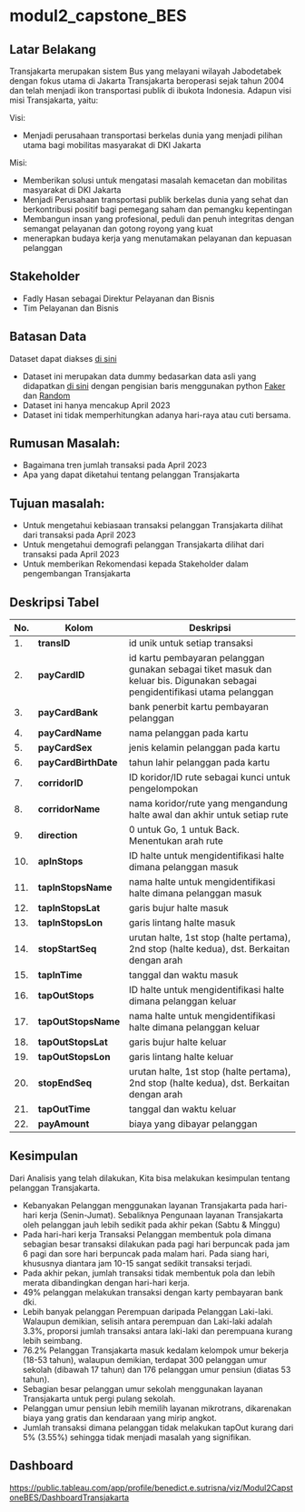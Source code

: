 # modul2_capstone_BES
## Latar Belakang
Transjakarta merupakan sistem Bus yang melayani wilayah Jabodetabek dengan fokus utama di Jakarta Transjakarta beroperasi sejak tahun 2004 dan telah menjadi ikon transportasi publik di ibukota Indonesia. 
Adapun visi misi Transjakarta, yaitu:

Visi: 
- Menjadi perusahaan transportasi berkelas dunia yang menjadi pilihan utama bagi mobilitas masyarakat di DKI Jakarta

Misi:
- Memberikan solusi untuk mengatasi masalah kemacetan dan mobilitas masyarakat di DKI Jakarta
- Menjadi Perusahaan transportasi publik berkelas dunia yang sehat dan berkontribusi positif bagi pemegang saham dan pemangku kepentingan
- Membangun insan yang profesional, peduli dan penuh integritas dengan semangat pelayanan dan gotong royong yang kuat
- menerapkan budaya kerja yang menutamakan pelayanan dan kepuasan pelanggan

## Stakeholder
- Fadly Hasan sebagai Direktur Pelayanan dan Bisnis
- Tim Pelayanan dan Bisnis
## Batasan Data
Dataset dapat diakses [di sini](https://www.kaggle.com/datasets/dikisahkan/transjakarta-transportation-transaction) 
- Dataset ini merupakan data dummy bedasarkan data asli yang didapatkan [di sini](https://ppid.transjakarta.co.id/pusat-data/data-terbuka/transjakarta-gtfs-feed) dengan pengisian baris menggunakan python [Faker](https://faker.readthedocs.io/en/master/) dan [Random](https://docs.python.org/3/library/random.html) 
- Dataset ini hanya mencakup April 2023
- Dataset ini tidak memperhitungkan adanya hari-raya atau cuti bersama.

## Rumusan Masalah:
- Bagaimana tren jumlah transaksi pada April 2023
- Apa yang dapat diketahui tentang pelanggan Transjakarta

## Tujuan masalah:
- Untuk mengetahui kebiasaan transaksi pelanggan Transjakarta dilihat dari transaksi pada April 2023
- Untuk mengetahui demografi pelanggan Transjakarta dilihat dari transaksi pada April 2023
- Untuk memberikan Rekomendasi kepada Stakeholder dalam pengembangan Transjakarta

## Deskripsi Tabel
| No. | Kolom | Deskripsi | 
|-|-|-|
| 1. | **transID** | id unik untuk setiap transaksi | 
| 2. | **payCardID** | id kartu pembayaran pelanggan gunakan sebagai tiket masuk dan keluar bis. Digunakan sebagai pengidentifikasi utama pelanggan | 
| 3. | **payCardBank** | bank penerbit kartu pembayaran pelanggan | 
| 4. | **payCardName** | nama pelanggan pada kartu | 
| 5. | **payCardSex** | jenis kelamin pelanggan pada kartu | 
| 6. | **payCardBirthDate** | tahun lahir pelanggan pada kartu |
| 7. | **corridorID** |  ID koridor/ID rute sebagai kunci untuk pengelompokan |
| 8. | **corridorName** | nama koridor/rute yang mengandung halte awal dan akhir untuk setiap rute | 
| 9. | **direction** | 0 untuk Go, 1 untuk Back. Menentukan arah rute |
| 10. | **apInStops** | ID halte untuk mengidentifikasi halte dimana pelanggan masuk |
| 11. | **tapInStopsName** | nama halte untuk mengidentifikasi halte dimana pelanggan masuk |
| 12. | **tapInStopsLat** | garis bujur halte masuk |
| 13. | **tapInStopsLon** | garis lintang halte masuk |
| 14. | **stopStartSeq** | urutan halte, 1st stop (halte pertama), 2nd stop (halte kedua), dst. Berkaitan dengan arah |
| 15. | **tapInTime** | tanggal dan waktu masuk |
| 16. | **tapOutStops** | ID halte untuk mengidentifikasi halte dimana pelanggan keluar |
| 17. | **tapOutStopsName** | nama halte untuk mengidentifikasi halte dimana pelanggan keluar |
| 18. | **tapOutStopsLat** | garis bujur halte keluar |
| 19. | **tapOutStopsLon** | garis lintang halte keluar |
| 20. | **stopEndSeq** | urutan halte, 1st stop (halte pertama), 2nd stop (halte kedua), dst. Berkaitan dengan arah |
| 21. | **tapOutTime** | tanggal dan waktu keluar |
| 22. | **payAmount** | biaya yang dibayar pelanggan |

## Kesimpulan
Dari Analisis yang telah dilakukan, Kita bisa melakukan kesimpulan tentang pelanggan Transjakarta.
- Kebanyakan Pelanggan menggunakan layanan Transjakarta pada hari-hari kerja (Senin-Jumat). Sebaliknya Pengunaan layanan Transjakarta oleh pelanggan jauh lebih sedikit pada akhir pekan (Sabtu & Minggu)
- Pada hari-hari kerja Transaksi Pelanggan membentuk pola dimana sebagian besar transaksi dilakukan pada pagi hari berpuncak pada jam 6 pagi dan sore hari berpuncak pada malam hari. Pada siang hari, khususnya diantara jam 10-15 sangat sedikit transaksi terjadi.
- Pada akhir pekan, jumlah transaksi tidak membentuk pola dan lebih merata dibandingkan dengan hari-hari kerja.
- 49% pelanggan melakukan transaksi dengan karty pembayaran bank dki.
- Lebih banyak pelanggan Perempuan daripada Pelanggan Laki-laki. Walaupun demikian, selisih antara perempuan dan Laki-laki adalah 3.3%, proporsi jumlah transaksi antara laki-laki dan perempuana kurang lebih seimbang. 
- 76.2% Pelanggan Transjakarta masuk kedalam kelompok umur bekerja (18-53 tahun), walaupun demikian, terdapat 300 pelanggan umur sekolah (dibawah 17 tahun) dan 176 pelanggan umur pensiun (diatas 53 tahun).
- Sebagian besar pelanggan umur sekolah menggunakan layanan Transjakarta untuk pergi pulang sekolah.
- Pelanggan umur pensiun lebih memilih layanan mikrotrans, dikarenakan biaya yang gratis dan kendaraan yang mirip angkot.
- Jumlah transaksi dimana pelanggan tidak melakukan tapOut kurang dari 5% (3.55%) sehingga tidak menjadi masalah yang signifikan.

## Dashboard
https://public.tableau.com/app/profile/benedict.e.sutrisna/viz/Modul2CapstoneBES/DashboardTransjakarta
